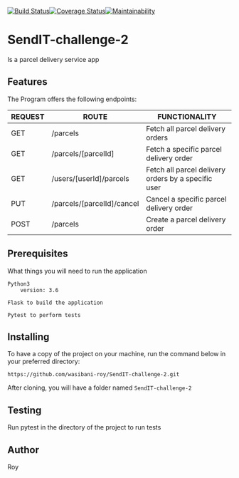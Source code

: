[![Build Status](https://travis-ci.org/wasibani-roy/SendIT-challenge-2.svg?branch=feature-make-parcel-order-%23161834974)](https://travis-ci.org/wasibani-roy/SendIT-challenge-2)[![Coverage Status](https://coveralls.io/repos/github/wasibani-roy/SendIT-challenge-2/badge.svg?branch=feature-make-parcel-order-%23161834974)](https://coveralls.io/github/wasibani-roy/SendIT-challenge-2?branch=feature-make-parcel-order-%23161834974)[![Maintainability](https://api.codeclimate.com/v1/badges/2c1a80866d94de0dc9ed/maintainability)](https://codeclimate.com/github/wasibani-roy/SendIT-challenge-2/maintainability)
# SendIT-challenge-2
Is a parcel delivery service app

## Features
The Program offers the following endpoints:


  | REQUEST           | ROUTE                      | FUNCTIONALITY                                      |
  |-------------------|----------------------------|----------------------------------------------------|
  |  GET              | /parcels                   | Fetch all parcel delivery orders                   |
  |  GET              | /parcels/[parcelId]        | Fetch a specific parcel delivery order             |                     
  |  GET              | /users/[userId]/parcels    | Fetch all parcel delivery orders by a specific user|                  
  |  PUT              | /parcels/[parcelId]/cancel | Cancel a specific parcel delivery order            | 
  |  POST             | /parcels                   | Create a parcel delivery order                     | 


## Prerequisites
What things you will need to run the application

```
Python3
    version: 3.6
```
```
Flask to build the application
```
```
Pytest to perform tests
```

## Installing
To have a copy of the project on your machine, run the command below in your preferred directory:

``` 
https://github.com/wasibani-roy/SendIT-challenge-2.git
```
After cloning, you will have a folder named `SendIT-challenge-2`


## Testing
Run pytest in the directory of the project to run tests


## Author
Roy

